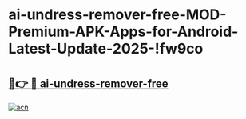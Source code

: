 # ai-undress-remover-free-MOD-Premium-APK-Apps-for-Android-Latest-Update-2025-!fw9co

# <h2><a href="https://yie1qg.esa.edu.pl?title=ai-undress-remover-free&ref=fw9co">🔗👉 🔴 ai-undress-remover-free</a></h2>

[![acn](https://github.com/user-attachments/assets/0f9c940e-d8b0-45ae-aac7-cd30a18b3e1c)](https://yie1qg.esa.edu.pl?title=ai-undress-remover-free&ref=fw9co)

